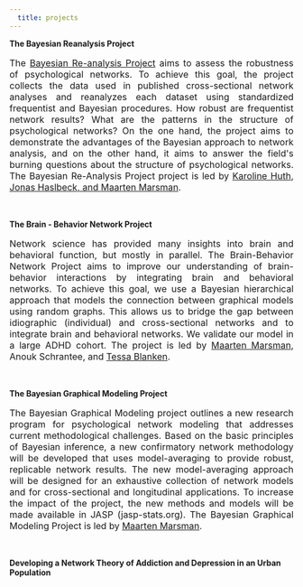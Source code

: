 ```yaml
---
  title: projects
---
```


**The Bayesian Reanalysis Project**</br>
<p style="font-size:medium;text-align:justify"> The <a href="https://bayesiangraphicalmodeling.com/re-analysis/">Bayesian Re-analysis  Project</a> aims to assess the robustness of psychological networks. To achieve this goal, the project collects the data used in published cross-sectional network analyses and reanalyzes each dataset using standardized frequentist and Bayesian procedures. How robust are frequentist network results? What are the patterns in the structure of psychological networks? On the one hand, the project aims to demonstrate the advantages of the Bayesian approach to network analysis, and on the other hand, it aims to answer the field's burning questions about the structure of psychological networks. The Bayesian Re-Analysis Project project is led by <a href = "https://bayesiangraphicalmodeling.com/author/karoline-huth/">Karoline Huth</a>, <a href = "https://jonashaslbeck.com/">Jonas Haslbeck</>, and <a href = "https://bayesiangraphicalmodeling.com/author/maarten-marsman/">Maarten Marsman</a>.</p>

</br>

**The Brain - Behavior Network Project**</br> 
<p style="font-size:medium;text-align:justify">Network science has provided many insights into brain and behavioral function, but mostly in parallel. The Brain-Behavior Network Project aims to improve our understanding of brain-behavior interactions by integrating brain and behavioral networks. To achieve this goal, we use a Bayesian hierarchical approach that models the connection between graphical models using random graphs. This allows us to bridge the gap between idiographic (individual) and cross-sectional networks and to integrate brain and behavioral networks. We validate our model in a large ADHD cohort. The project is led by <a href = "https://bayesiangraphicalmodeling.com/author/maarten-marsman/">Maarten Marsman</a>, Anouk Schrantee, and <a href ="https://tfblanken.github.io/">Tessa Blanken</a>.</p>

</br>
  
**The Bayesian Graphical Modeling Project**</br>
<p style="font-size:medium;text-align:justify">The Bayesian Graphical Modeling project outlines a new research program for psychological network modeling that addresses current methodological challenges. Based on the basic principles of Bayesian inference, a new confirmatory network methodology will be developed that uses model-averaging to provide robust, replicable network results. The new model-averaging approach will be designed for an exhaustive collection of network models and for cross-sectional and longitudinal applications. To increase the impact of the project, the new methods and models will be made available in JASP (jasp-stats.org). The Bayesian Graphical Modeling Project is led by <a href = "https://bayesiangraphicalmodeling.com/author/maarten-marsman/">Maarten Marsman</a>.</p>
</br>

**Developing a Network Theory of Addiction and Depression in an Urban Population**</br>



